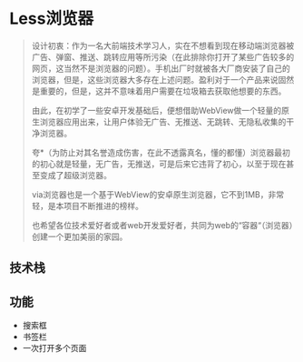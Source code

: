 # Less浏览器

> 设计初衷：作为一名大前端技术学习人，实在不想看到现在移动端浏览器被广告、弹窗、推送、跳转应用等所污染（在此排除你打开了某些广告较多的网页，这当然不是浏览器的问题）。手机出厂时就被各大厂商安装了自己的浏览器，但是，这些浏览器大多存在上述问题。盈利对于一个产品来说固然是重要的，但是，这并不意味着用户需要在垃圾箱去获取他想要的东西。
>
> 由此，在初学了一些安卓开发基础后，便想借助WebView做一个轻量的原生浏览器应用出来，让用户体验无广告、无推送、无跳转、无隐私收集的干净浏览器。
>
> 夸*（为防止对其名誉造成伤害，在此不透露真名，懂的都懂）浏览器最初的初心就是轻量，无广告，无推送，可是后来它违背了初心，以至于现在甚至变成了超级浏览器。
>
> via浏览器也是一个基于WebView的安卓原生浏览器，它不到1MB，非常轻，是本项目不断推进的榜样。
>
> 也希望各位技术爱好者或者web开发爱好者，共同为web的“容器“（浏览器）创建一个更加美丽的家园。

## 技术栈

## 功能

* 搜索框
* 书签栏
* 一次打开多个页面